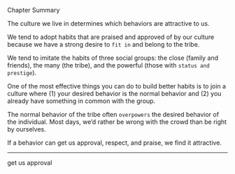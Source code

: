 Chapter Summary

The culture we live in determines which behaviors are attractive
to us.

We tend to adopt habits that are praised and approved of by our
culture because we have a strong desire to `fit in` and belong to the
tribe.

We tend to imitate the habits of three social groups: the close
(family and friends), the many (the tribe), and the powerful
(those with `status and prestige`).

One of the most effective things you can do to build better habits
is to join a culture where (1) your desired behavior is the normal
behavior and (2) you already have something in common with the
group.

The normal behavior of the tribe often `overpowers` the desired
behavior of the individual. Most days, we’d rather be wrong with
the crowd than be right by ourselves.

If a behavior can get us approval, respect, and praise, we find it
attractive.

----
get us approval